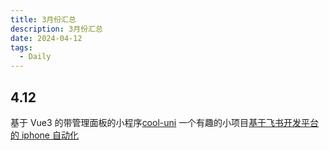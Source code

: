 ```yaml
---
title: 3月份汇总
description: 3月份汇总
date: 2024-04-12
tags:
  - Daily
---
```


## 4.12

基于 Vue3 的带管理面板的小程序[cool-uni](https://github.com/cool-team-official/cool-uni)
一个有趣的小项目[基于飞书开发平台的 iphone 自动化](https://open.feishu.cn/community/articles/7324142262749216769)
